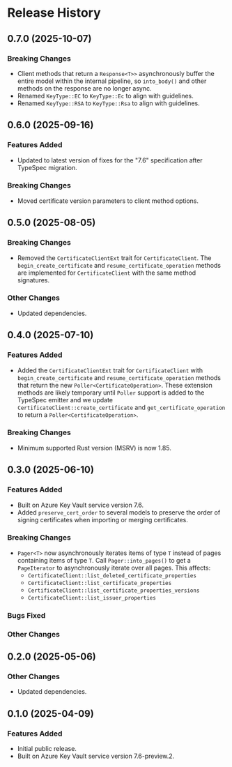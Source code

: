 # Release History

## 0.7.0 (2025-10-07)

### Breaking Changes

- Client methods that return a `Response<T>>` asynchronously buffer the entire model within the internal pipeline, so `into_body()` and other methods on the response are no longer async.
- Renamed `KeyType::EC` to `KeyType::Ec` to align with guidelines.
- Renamed `KeyType::RSA` to `KeyType::Rsa` to align with guidelines.

## 0.6.0 (2025-09-16)

### Features Added

- Updated to latest version of fixes for the "7.6" specification after TypeSpec migration.

### Breaking Changes

- Moved certificate version parameters to client method options.

## 0.5.0 (2025-08-05)

### Breaking Changes

- Removed the `CertificateClientExt` trait for `CertificateClient`. The `begin_create_certificate` and `resume_certificate_operation` methods are implemented for `CertificateClient` with the same method signatures.

### Other Changes

- Updated dependencies.

## 0.4.0 (2025-07-10)

### Features Added

- Added the `CertificateClientExt` trait for `CertificateClient` with `begin_create_certificate` and `resume_certificate_operation` methods that return the new `Poller<CertificateOperation>`.
  These extension methods are likely temporary until `Poller` support is added to the TypeSpec emitter and we update `CertificateClient::create_certificate` and `get_certificate_operation` to return a `Poller<CertificateOperation>`.

### Breaking Changes

- Minimum supported Rust version (MSRV) is now 1.85.

## 0.3.0 (2025-06-10)

### Features Added

- Built on Azure Key Vault service version 7.6.
- Added `preserve_cert_order` to several models to preserve the order of signing certificates when importing or merging certificates.

### Breaking Changes

- `Pager<T>` now asynchronously iterates items of type `T` instead of pages containing items of type `T`. Call `Pager::into_pages()` to get a `PageIterator` to asynchronously iterate over all pages. This affects:
  - `CertificateClient::list_deleted_certificate_properties`
  - `CertificateClient::list_certificate_properties`
  - `CertificateClient::list_certificate_properties_versions`
  - `CertificateClient::list_issuer_properties`

### Bugs Fixed

### Other Changes

## 0.2.0 (2025-05-06)

### Other Changes

- Updated dependencies.

## 0.1.0 (2025-04-09)

### Features Added

- Initial public release.
- Built on Azure Key Vault service version 7.6-preview.2.
